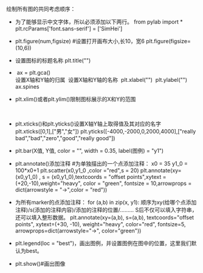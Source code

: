 绘制所有图的共同考虑顺序：



- 为了能够显示中文字体，所以必须添加以下两行。
  from pylab import *
  plt.rcParams['font.sans-serif'] = ['SimHei']






- plt.figure(num,figsize)
  #设置打开画布大小,长10，宽6
  plt.figure(figsize=(10,6))



- 设置图标的标题名称
  plt.title("")

- ​    ax = plt.gca()   
  ​     设置X轴和Y轴的归属
  ​     设置X轴和Y轴的名称
  ​     plt.xlabel("")
  ​     plt.ylabel("")
  ​     ax.spines



- plt.xlim()或者plt.ylim()限制图标展示的X和Y的范围

​     

- plt.xticks()和plt.yticks()设置X轴Y轴上取得值及其对应的名字
  ​     plt.xticks([0,1],["男","女"])
  ​     plt.yticks([-4000,-2000,0,2000,4000],["really bad","bad","zero","good","really good"])



- plt.bar(X值, Y值,  color = "",  width = 0.35,   label(图例) = "y1")



- plt.annotate()添加注释
  #为单独描出的一个点添加注释：
  x0 = 35
  y1_0 = 100*x0+1
  plt.scatter(x0,y1_0 ,color ="red",s = 20)
  plt.annotate(xy=(x0,y1_0) , s = (x0,y1_0),textcoords = "offset points",xytext = (+20,-10),weight="heavy",
                   color = "green", fontsize = 10,arrowprops = dict(arrowstyle = "->",color = "red"))

  

- 为所有marker的点添加注释：
  for (a,b) in zip(x, y1):
      顺序为xy(给哪个点添加注释)/s(添加的注释内容)/添加的注释的位置/.........      S后不仅可以填入字符串，还可以填入整形数据。
      plt.annotate(xy=(a,b), s=(a,b), textcoords="offset points", xytext=(+30, -10), weight="heavy",
                   color="red", fontsize=5, arrowprops=dict(arrowstyle="->", color="green"))

- plt.legend(loc = "best")，画出图例，并设置图例在图中的位置，这里我们默认为best。

- plt.show()#画出图像